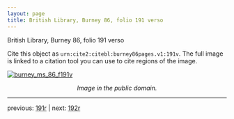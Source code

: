 ```yaml
---
layout: page
title: British Library, Burney 86, folio 191 verso
---
```


British Library, Burney 86, folio 191 verso

Cite this object as `urn:cite2:citebl:burney86pages.v1:191v`.  The full image is linked to a citation tool you can use to cite regions of the image.

[![burney_ms_86_f191v](http://www.homermultitext.org/iipsrv?IIIF=/project/homer/pyramidal/deepzoom/citebl/burney86imgs/v1/burney_ms_86_f191v.tif/full/800,/0/default.jpg)](http://www.homermultitext.org/ict2/?urn=urn:cite2:citebl:burney86imgs.v1:burney_ms_86_f191v) 

<p style="text-align: center; font-style: italic;">Image in the public domain.</p>

---

previous: [191r](../191r/) | next: [192r](../192r/)